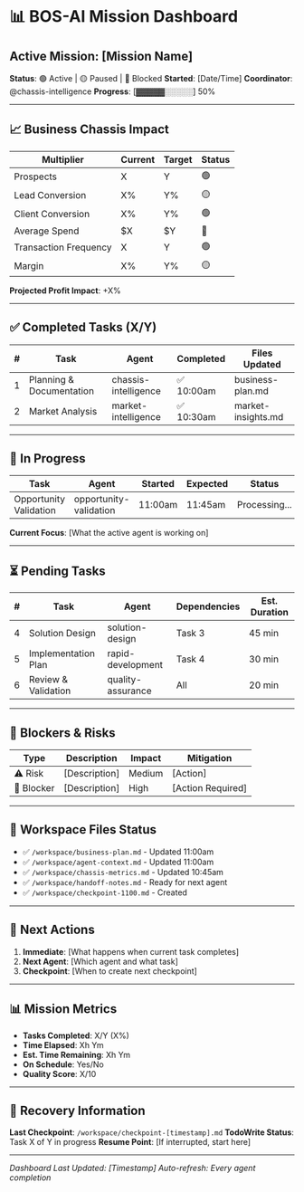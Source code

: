 # 📊 BOS-AI Mission Dashboard

## Active Mission: [Mission Name]
**Status**: 🟢 Active | 🟡 Paused | 🔴 Blocked
**Started**: [Date/Time]
**Coordinator**: @chassis-intelligence
**Progress**: [▓▓▓▓▓░░░░░] 50%

---

## 📈 Business Chassis Impact
| Multiplier | Current | Target | Status |
|------------|---------|--------|--------|
| Prospects | X | Y | 🟢 |
| Lead Conversion | X% | Y% | 🟡 |
| Client Conversion | X% | Y% | 🟢 |
| Average Spend | $X | $Y | 🔴 |
| Transaction Frequency | X | Y | 🟢 |
| Margin | X% | Y% | 🟡 |

**Projected Profit Impact**: +X%

---

## ✅ Completed Tasks (X/Y)
| # | Task | Agent | Completed | Files Updated |
|---|------|-------|-----------|---------------|
| 1 | Planning & Documentation | chassis-intelligence | ✅ 10:00am | business-plan.md |
| 2 | Market Analysis | market-intelligence | ✅ 10:30am | market-insights.md |

---

## 🔄 In Progress
| Task | Agent | Started | Expected | Status |
|------|-------|---------|----------|--------|
| Opportunity Validation | opportunity-validation | 11:00am | 11:45am | Processing... |

**Current Focus**: [What the active agent is working on]

---

## ⏳ Pending Tasks
| # | Task | Agent | Dependencies | Est. Duration |
|---|------|-------|--------------|---------------|
| 4 | Solution Design | solution-design | Task 3 | 45 min |
| 5 | Implementation Plan | rapid-development | Task 4 | 30 min |
| 6 | Review & Validation | quality-assurance | All | 20 min |

---

## 🚨 Blockers & Risks
| Type | Description | Impact | Mitigation |
|------|-------------|--------|------------|
| ⚠️ Risk | [Description] | Medium | [Action] |
| 🔴 Blocker | [Description] | High | [Action Required] |

---

## 📁 Workspace Files Status
- ✅ `/workspace/business-plan.md` - Updated 11:00am
- ✅ `/workspace/agent-context.md` - Updated 11:00am
- ✅ `/workspace/chassis-metrics.md` - Updated 10:45am
- ✅ `/workspace/handoff-notes.md` - Ready for next agent
- ✅ `/workspace/checkpoint-1100.md` - Created

---

## 🎯 Next Actions
1. **Immediate**: [What happens when current task completes]
2. **Next Agent**: [Which agent and what task]
3. **Checkpoint**: [When to create next checkpoint]

---

## 📊 Mission Metrics
- **Tasks Completed**: X/Y (X%)
- **Time Elapsed**: Xh Ym
- **Est. Time Remaining**: Xh Ym
- **On Schedule**: Yes/No
- **Quality Score**: X/10

---

## 🔄 Recovery Information
**Last Checkpoint**: `/workspace/checkpoint-[timestamp].md`
**TodoWrite Status**: Task X of Y in progress
**Resume Point**: [If interrupted, start here]

---

*Dashboard Last Updated: [Timestamp]*
*Auto-refresh: Every agent completion*